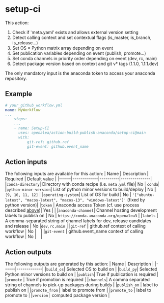 # setup-ci

This action:
1. Check if 'meta.yaml' exists and allows external version setting
2. Detect calling context and set contextual flags (is_master, is_branch, is_release...)
3. Set OS × Python matrix array depending on event
4. Set publication variables depending on event (publish, promote...)
5. Set conda channels in priority order depending on event (dev, rc, main)
6. Detect package version based on context and git v* tags (1.1.0, 1.1.1.dev)

The only mandatory input is the anaconda token to access your anaconda repository.

## Example

```yaml
# your_github_workflow.yml
name: MyWorkflow
...
    steps:
    ...
    - name: Setup-CI
      uses: openalea/action-build-publish-anaconda/setup-ci@main
      with:
          git-ref: github.ref
          git-event: github.event_name
```

## Action inputs
The following inputs are available for this action:
| Name | Description | Required | Default value |
|------|-------------|----------|---------------|
|`conda-directory`| Directory with conda recipe (i.e. `meta.yml` file)| No | `conda`|
|`python-minor-version`| List of python minor versions to build/deploy | No | `[9, 10, 11, 12]` |
|`operating-system`| List of OS for build | No | `'["ubuntu-latest", "macos-latest", "macos-13", "windows-latest"]'` (fixed by python version)|
|`token` | Anaconda access Token (cf. use process described [above](#anaconda_token))| Yes | |
|`anaconda-channel`| Channel hosting development labels to publish on | No | `https://conda.anaconda.org/openalea3` |
|`labels` | A comma-separated string of channel labels for dev, release candidates and release | No |`dev,rc,main` |
|`git-ref` | github.ref context of calling workflow | No | ` ` |
|`git-event` | github.event_name context of calling workflow | No | ` ` |

## Action outputs
The following outputs are generated by this action:
| Name | Description |
|------|-------------|
|`build_os`| Selected OS to build on |
|`build_py`| Selected Python minor versions to build on |
|`publish`| True if publication is required | 
|`promote` | True if promotion is required |
|`channels`| A comma separated string of channels to pick-up packages during builds |
|`publish_on` | label to publish on |
|`promote_from` | label to promote from |
|`promote_to` | label to promote to |
|`version` | computed package version |

